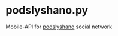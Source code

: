 # podslyshano.py
Mobile-API for [podslyshano](https://play.google.com/store/apps/details?id=ru.ideer.android) social network
